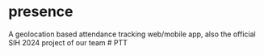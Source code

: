 # presence
A geolocation based attendance tracking web/mobile app, also the official SIH 2024 project of our team
#   P T T  
 